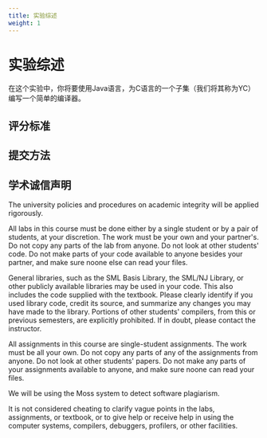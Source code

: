 ```yaml
---
title: 实验综述
weight: 1
---
```


# 实验综述

在这个实验中，你将要使用Java语言，为C语言的一个子集（我们将其称为YC）编写一个简单的编译器。

## 评分标准


## 提交方法



## 学术诚信声明

The university policies and procedures on academic integrity will be applied rigorously.

All labs in this course must be done either by a single student or by a pair of students, at your discretion. The work must be your own and your partner's. Do not copy any parts of the lab from anyone. Do not look at other students' code. Do not make parts of your code available to anyone besides your partner, and make sure noone else can read your files.

General libraries, such as the SML Basis Library, the SML/NJ Library, or other publicly available libraries may be used in your code. This also includes the code supplied with the textbook. Please clearly identify if you used library code, credit its source, and summarize any changes you may have made to the library. Portions of other students' compilers, from this or previous semesters, are explicitly prohibited. If in doubt, please contact the instructor.

All assignments in this course are single-student assignments. The work must be all your own. Do not copy any parts of any of the assignments from anyone. Do not look at other students' papers. Do not make any parts of your assignments available to anyone, and make sure noone can read your files.

We will be using the Moss system to detect software plagiarism.

It is not considered cheating to clarify vague points in the labs, assignments, or textbook, or to give help or receive help in using the computer systems, compilers, debuggers, profilers, or other facilities.

